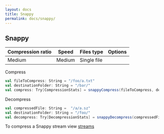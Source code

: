 ```yaml
---
layout: docs
title: Snappy
permalink: docs/snappy/
---
```


## Snappy

|Compression ratio|Speed|Files type|Options|
|--|--|--|--|
|Medium|Medium|Single file||

Compress

```scala
val fileToCompress: String = "/foo/a.txt"
val destinationFolder: String = "/bar/"
val compress: Try[CompressionStats] = snappyCompress(fileToCompress, destinationFolder)
```
Decompress
```scala
val compressedFile: String =  "/a/a.sz"
val destinationFolder: String = "/foo/"
val decompress: Try[DecompressionStats] = snappyDecompress(compressedFile, destinationFolder)
```

To compress a Snappy stream view  [streams](https://gekomad.github.io/scala-compress/docs/streams/)